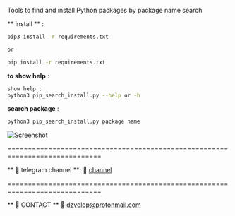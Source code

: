 Tools to find and install Python packages by package name search

** install ** :
```BASH
pip3 install -r requirements.txt

or

pip install -r requirements.txt
```

**to show help** :
```BASH
show help :
python3 pip_search_install.py --help or -h
```
**search package** :
```BASH
python3 pip_search_install.py package name
```
![Screenshot ](https://github.com/chtiger-ai/tools/blob/main/Screenshot%202024-03-29%20164645.png)

=============================================================================

** :triangular_flag_on_post: telegram channel **: 
:link: [channel](https://t.me/cbcde_2345)


=============================================================================

** :triangular_flag_on_post: CONTACT **
:e-mail: dzvelop@protonmail.com


